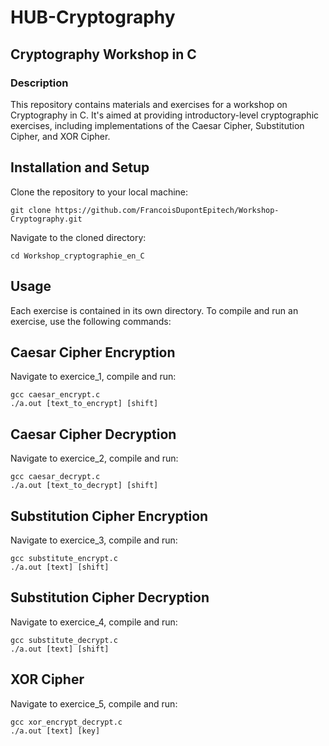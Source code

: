 <h1> HUB-Cryptography </h1>

<h2> Cryptography Workshop in C </h2>

<h3> Description </h3>

This repository contains materials and exercises for a workshop on Cryptography in C. It's aimed at providing introductory-level cryptographic exercises, including implementations of the Caesar Cipher, Substitution Cipher, and XOR Cipher.


<h2> Installation and Setup </h2>
Clone the repository to your local machine:

```
git clone https://github.com/FrancoisDupontEpitech/Workshop-Cryptography.git
```

Navigate to the cloned directory:

```
cd Workshop_cryptographie_en_C
```


<h2> Usage </h2>
Each exercise is contained in its own directory. To compile and run an exercise, use the following commands:

<h2> Caesar Cipher Encryption </h2>
Navigate to exercice_1, compile and run:

```
gcc caesar_encrypt.c
./a.out [text_to_encrypt] [shift]
```

<h2> Caesar Cipher Decryption </h2>
Navigate to exercice_2, compile and run:

```
gcc caesar_decrypt.c
./a.out [text_to_decrypt] [shift]
```

<h2> Substitution Cipher Encryption </h2>
Navigate to exercice_3, compile and run:

```
gcc substitute_encrypt.c
./a.out [text] [shift]
```

<h2> Substitution Cipher Decryption </h2>
Navigate to exercice_4, compile and run:

```
gcc substitute_decrypt.c
./a.out [text] [shift]
```

<h2> XOR Cipher </h2>
Navigate to exercice_5, compile and run:

```
gcc xor_encrypt_decrypt.c
./a.out [text] [key]
```
